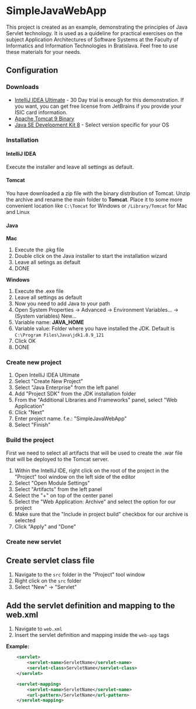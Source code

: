 # SimpleJavaWebApp
This  project is created as an example, demonstrating the principles of Java Servlet technology. It is used as a quideline for practical exercises on the subject Application Architectures of Software Systems at the Faculty of Informatics and Information Technologies in Bratislava. Feel free to use these materials for your needs.

## Configuration

### Downloads
* [IntelliJ IDEA Ultimate](https://www.jetbrains.com/idea/download) - 30 Day trial is enough for this demonstration. If you want, you can get free license from JetBrains if you provide your ISIC card information.
* [Apache Tomcat 9 Binary](http://tux.rainside.sk/apache/tomcat/tomcat-9/v9.0.0.M19/bin/apache-tomcat-9.0.0.M19.zip)
* [Java SE Development Kit 8](http://www.oracle.com/technetwork/java/javase/downloads/jdk8-downloads-2133151.html) - Select version specific for your OS

### Installation

#### IntelliJ IDEA

Execute the installer and leave all settings as default. 

#### Tomcat

You have downloaded a zip file with the binary distribution of Tomcat. Unzip the archive and rename the main folder to **Tomcat**. Place it to some more convenient location like `C:\Tomcat` for Windows or `/Library/Tomcat` for Mac and Linux

#### Java

**Mac**
1. Execute the .pkg file
2. Double click on the Java installer to start the installation wizard
3. Leave all setings as default
4. DONE

**Windows**
1. Execute the .exe file 
2. Leave all settings as default
3. Now you need to add Java to your path
4. Open System Properties -> Advanced -> Environment Variables... -> (System variables) New...
5. Variable name: **JAVA_HOME**
6. Variable value: Folder where you have installed the JDK. Default is `C:\Program Files\Java\jdk1.8.9_121`
7. Click OK
8. DONE


### Create new project

1. Open IntelliJ IDEA Ultimate
2. Select "Create New Project"
3. Select "Java Enterprise" from the left panel
4. Add "Project SDK" from the JDK installation folder
5. From the "Additional Libraries and Frameworks" panel, select "Web Application"
6. Click "Next"
7. Enter project name. f.e.: "SimpleJavaWebApp"
8. Select "Finish"

### Build the project
First we need to select all artifacts that will be used to create the .war file that will be deployed to the Tomcat server.

1. Within the IntelliJ IDE, right click on the root of the project in the "Project" tool window on the left side of the editor
2. Select "Open Module Settings"
3. Select "Artifacts" from the left panel
4. Select the "+" on top of the center panel
5. Select the "Web Application: Archive" and select the option for our project
6. Make sure that the "Include in project build" checkbox for our archive is selected
7. Click "Apply" and "Done"

### Create new servlet

## Create servlet class file
1. Navigate to the `src` folder in the "Project" tool window
2. Right click on the `src` folder 
3. Select "New" -> "Servlet"

## Add the servlet definition and mapping to the web.xml
1. Navigate to `web.xml`
2. Insert the servlet definition and mapping inside the `web-app` tags

**Example:**
```xml
    <servlet>
        <servlet-name>ServletName</servlet-name>
        <servlet-class>ServletName</servlet-class>
    </servlet>

    <servlet-mapping>
        <servlet-name>ServletName</servlet-name>
        <url-pattern>/ServletName</url-pattern>
    </servlet-mapping>
```

